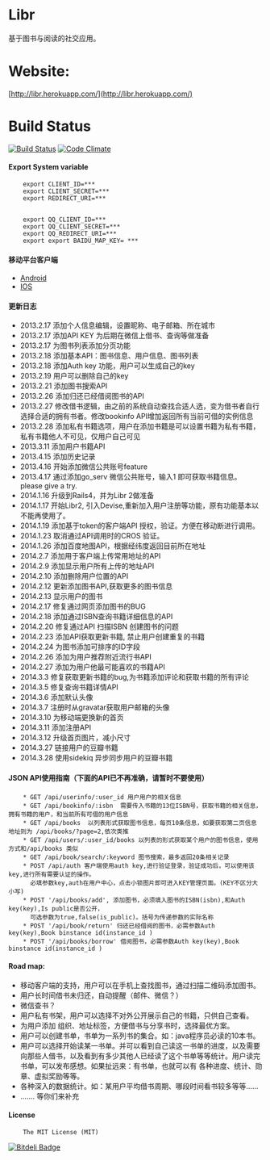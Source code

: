 Libr
====

基于图书与阅读的社交应用。

Website:
====
[http://libr.herokuapp.com/](http://libr.herokuapp.com/)

Build Status
====
[![Build Status](https://travis-ci.org/wahyd4/Libr.png?branch=master)](https://travis-ci.org/wahyd4/Libr)
[![Code Climate](https://codeclimate.com/github/wahyd4/Libr.png)](https://codeclimate.com/github/wahyd4/Libr)
#### Export System variable

        export CLIENT_ID=***
        export CLIENT_SECRET=***
        export REDIRECT_URI=***


        export QQ_CLIENT_ID=***
        export QQ_CLIENT_SECRET=***
        export QQ_REDIRECT_URI=***
        export export BAIDU_MAP_KEY= ***

#### 移动平台客户端

* [Android][3]
* [IOS][4]

#### 更新日志
 * 2013.2.17 添加个人信息编辑，设置昵称、电子邮箱、所在城市
 * 2013.2.17 添加API KEY 为后期在微信上借书、查询等做准备
 * 2013.2.17 为图书列表添加分页功能
 * 2013.2.18 添加基本API：图书信息、用户信息、图书列表
 * 2013.2.18 添加Auth key 功能，用户可以生成自己的key
 * 2013.2.19 用户可以删除自己的key
 * 2013.2.21 添加图书搜索API
 * 2013.2.26 添加归还已经借阅图书的API
 * 2013.2.27 修改借书逻辑，由之前的系统自动查找合适人选，变为借书者自行选择合适的拥有书者。修改bookinfo API增加返回所有当前可借的实例信息
 * 2013.2.28 添加私有书籍选项，用户在添加书籍是可以设置书籍为私有书籍，私有书籍他人不可见，仅用户自己可见
 * 2013.3.11 添加用户书籍API
 * 2013.4.15 添加历史记录
 * 2013.4.16 开始添加微信公共账号feature
 * 2013.4.17 通过添加go_serv 微信公共账号，输入1 即可获取书籍信息。please give a try.
 * 2014.1.16 升级到Rails4，并为Libr 2做准备
 * 2014.1.17 开始Libr2, 引入Devise,重新加入用户注册等功能，原有功能基本以不能再使用了。
 * 2014.1.19 添加基于token的客户端API 授权，验证。方便在移动断进行调用。
 * 2014.1.23 取消通过API调用时的CROS 验证。
 * 2014.1.26 添加百度地图API，根据经纬度返回目前所在地址
 * 2014.2.7  添加用于客户端上传常用地址的API
 * 2014.2.9  添加显示用户所有上传的地址API
 * 2014.2.10 添加删除用户位置的API
 * 2014.2.12 更新添加图书API,获取更多的图书信息
 * 2014.2.13 显示用户的图书
 * 2014.2.17 修复通过网页添加图书的BUG
 * 2014.2.18 添加通过ISBN查询书籍详细信息的API
 * 2014.2.20 修复通过API 扫描ISBN 创建图书的问题
 * 2014.2.23 添加API获取更新书籍, 禁止用户创建重复的书籍
 * 2014.2.24 为图书添加可排序的ID字段
 * 2014.2.26 添加为用户推荐附近流行书API
 * 2014.2.27 添加为用户他最可能喜欢的书籍API
 * 2014.3.3  修复获取更新书籍的bug,为书籍添加评论和获取书籍的所有评论
 * 2014.3.5  修复查询书籍详情API
 * 2014.3.6  添加默认头像
 * 2014.3.7  注册时从gravatar获取用户邮箱的头像
 * 2014.3.10 为移动端更换新的首页
 * 2014.3.11 添加注册API
 * 2014.3.12 升级首页图片，减小尺寸
 * 2014.3.27 链接用户的豆瓣书籍
 * 2014.3.28 使用sidekiq 异步同步用户的豆瓣书籍

#### JSON API使用指南（下面的API已不再准确，请暂时不要使用）

        * GET /api/userinfo/:user_id 用户用户的相关信息
        * GET /api/bookinfo/:isbn  需要传入书籍的13位ISBN号，获取书籍的相关信息，拥有书籍的用户，和当前所有可借的用户信息
        * GET /api/books  以列表形式获取图书信息，每页10条信息，如要获取第二页信息地址则为 /api/books/?page=2,依次类推
        * GET /api/users/:user_id/books 以列表的形式获取某个用户的图书信息，使用方式和/api/books 类似
        * GET /api/book/search/:keyword 图书搜索，最多返回20条相关记录
        * POST /api/auth 客户端使用auth key,进行验证登录，验证成功后，可以使用该key,进行所有需要认证的操作。
          必填参数key,auth在用户中心，点击小锁图片即可进入KEY管理页面。(KEY不区分大小写)
        * POST '/api/books/add', 添加图书，必须填入图书的ISBN(isbn),和Auth key(key),Is public是否公开，
          可选参数为true,false(is_public)。括号为传递参数的实际名称
        * POST '/api/book/return' 归还已经借阅的图书，必需参数Auth key(key),Book binstance id(instance_id )
        * POST '/api/books/borrow' 借阅图书，必需参数Auth key(key),Book binstance id(instance_id )

#### Road map:
* 移动客户端的支持，用户可以在手机上查找图书，通过扫描二维码添加图书。
* 用户长时间借书未归还，自动提醒（邮件、微信？）
* 微信查书？
* 用户私有书架，用户可以选择不对外公开展示自己的书籍，只供自己查看。
* 为用户添加 组织、地址标签，方便借书与分享书时，选择最优方案。
* 用户可以创建书单，书单为一系列书的集合。如：java程序员必读的10本书。
* 用户可以选择开始读某一书单。并可以看到自己读这一书单的进度，以及需要向那些人借书，以及看到有多少其他人已经读了这个书单等等统计。用户读完书单，可以发布感想。如果扯远来：有书单，也就可以有 各种进度、统计、勋章、虚拟奖励等等。
* 各种深入的数据统计。如：某用户平均借书周期、哪段时间看书较多等等......
* ....... 等你们来补充


#### License
        The MIT License (MIT)

[1]:https://github.com/hoverruan
[2]:https://github.com/xiaoboa
[3]:https://github.com/hoverruan/libr-android
[4]:https://github.com/xiaoboa/Libr-client


[![Bitdeli Badge](https://d2weczhvl823v0.cloudfront.net/wahyd4/libr/trend.png)](https://bitdeli.com/free "Bitdeli Badge")

